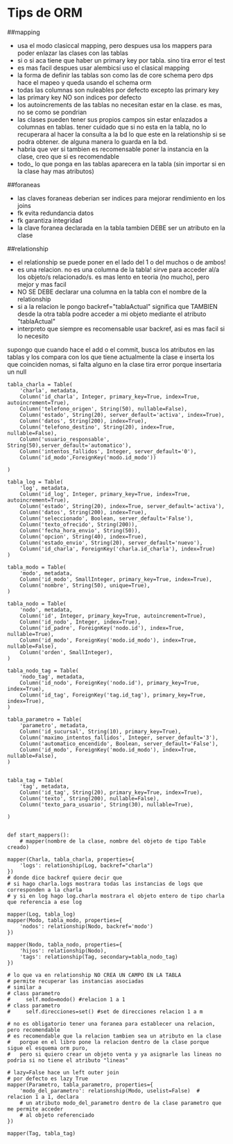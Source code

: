 # Tips de ORM

##mapping
 * usa el modo clasiccal mapping, pero despues usa los mappers para poder enlazar las clases con las tablas
 * si o si aca tiene que haber un primary key por tabla. sino tira error el test
 * es mas facil despues usar alembicsi uso el clasical mapping
 * la forma de definir las tablas son como las de core schema pero dps hace el mapeo y queda usando el schema orm
 * todas las columnas son nuleables por defecto excepto las primary key
 * las primary key NO son indices por defecto
 * los autoincrements de las tablas no necesitan estar en la clase. es mas, no se como se pondrian
 * las clases pueden tener sus propios campos sin estar enlazados a columnas en tablas.
    tener cuidado que si no esta en la tabla, no lo recuperara al hacer la consulta a la bd
   lo que este en la relationship si se podra obtener. de alguna manera lo guarda en la bd.
 * habria que ver si tambien es recomensable poner la instancia en la clase, creo que si es recomendable
 * todo_ lo que ponga en las tablas aparecera en la tabla (sin importar si en la clase hay mas atributos)

##foraneas
 * las claves foraneas deberian ser indices para mejorar rendimiento en los joins
 * fk evita redundancia datos
 * fk garantiza integridad
 * la clave foranea declarada en la tabla tambien DEBE ser un atributo en la clase

##relationship
 * el relationship se puede poner en el lado del 1 o del muchos o de ambos!
 * es una relacion. no es una columna de la tabla!
   sirve para acceder al/a los objeto/s relacionado/s.
   es mas lento en teoria (no mucho), pero mejor y mas facil
 * NO SE DEBE declarar una columna en la tabla con el nombre de la relationship
 * si a la relacion le pongo backref="tablaActual" significa que TAMBIEN desde la otra tabla
   podre acceder a mi objeto mediante el atributo "tablaActual"
 * interpreto que siempre es recomensable usar backref, asi es mas facil si lo necesito

 supongo que cuando hace el add o el commit, busca los atributos en las tablas y los compara con los que tiene actualmente
   la clase e inserta los que coinciden nomas, si falta alguno en la clase tira error porque insertaria un null

```
tabla_charla = Table(
    'charla', metadata,
    Column('id_charla', Integer, primary_key=True, index=True, autoincrement=True),
    Column('telefono_origen', String(50), nullable=False),
    Column('estado', String(20), server_default='activa', index=True),
    Column('datos', String(200), index=True),
    Column('telefono_destino', String(20), index=True, nullable=False),
    Column('usuario_responsable', String(50),server_default='automatico'),
    Column('intentos_fallidos', Integer, server_default='0'),
    Column('id_modo',ForeignKey('modo.id_modo'))

)

tabla_log = Table(
    'log', metadata,
    Column('id_log', Integer, primary_key=True, index=True, autoincrement=True),
    Column('estado', String(20), index=True, server_default='activa'),
    Column('datos', String(200), index=True),
    Column('seleccionado', Boolean, server_default='False'),
    Column('texto_ofrecido', String(200)),
    Column('fecha_hora_envio', String(50)),
    Column('opcion', String(40), index=True),
    Column('estado_envio', String(20), server_default='nuevo'),
    Column('id_charla', ForeignKey('charla.id_charla'), index=True)
)

tabla_modo = Table(
    'modo', metadata,
    Column('id_modo', SmallInteger, primary_key=True, index=True),
    Column('nombre', String(50), unique=True),
)

tabla_nodo = Table(
    'nodo', metadata,
    Column('id', Integer, primary_key=True, autoincrement=True),
    Column('id_nodo', Integer, index=True),
    Column('id_padre', ForeignKey('nodo.id'), index=True, nullable=True),
    Column('id_modo', ForeignKey('modo.id_modo'), index=True, nullable=False),
    Column('orden', SmallInteger),
)

tabla_nodo_tag = Table(
    'nodo_tag', metadata,
    Column('id_nodo', ForeignKey('nodo.id'), primary_key=True, index=True),
    Column('id_tag', ForeignKey('tag.id_tag'), primary_key=True, index=True),
)

tabla_parametro = Table(
    'parametro', metadata,
    Column('id_sucursal', String(10), primary_key=True),
    Column('maximo_intentos_fallidos', Integer, server_default='3'),
    Column('automatico_encendido', Boolean, server_default='False'),
    Column('id_modo', ForeignKey('modo.id_modo'), index=True, nullable=False),
)


tabla_tag = Table(
    'tag', metadata,
    Column('id_tag', String(20), primary_key=True, index=True),
    Column('texto', String(200), nullable=False),
    Column('texto_para_usuario', String(30), nullable=True),

)


def start_mappers():
    # mapper(nombre de la clase, nombre del objeto de tipo Table creado)
```

    mapper(Charla, tabla_charla, properties={
        'logs': relationship(Log, backref="charla")
    })
    # donde dice backref quiere decir que
    # si hago charla.logs mostrara todas las instancias de logs que corresponden a la charla
    # y si en log hago log.charla mostrara el objeto entero de tipo charla que referencia a ese log

    mapper(Log, tabla_log)
    mapper(Modo, tabla_modo, properties={
        'nodos': relationship(Nodo, backref='modo')
    })

    mapper(Nodo, tabla_nodo, properties={
        'hijos': relationship(Nodo),
        'tags': relationship(Tag, secondary=tabla_nodo_tag)
    })

    # lo que va en relationship NO CREA UN CAMPO EN LA TABLA
    # permite recuperar las instancias asociadas
    # similar a
    # class parametro
    #     self.modo=modo() #relacion 1 a 1
    # class parametro
    #     self.direcciones=set() #set de direcciones relacion 1 a m

    # no es obligatorio tener una foranea para establecer una relacion, pero recomendable
    # es recomendable que la relacion tambien sea un atributo en la clase
    #   porque en el libro pone la relacion dentro de la clase porque sigue el esquema orm puro,
    #   pero si quiero crear un objeto venta y ya asignarle las lineas no podria si no tiene el atributo "lineas"

    # lazy=False hace un left outer join
    # por defecto es lazy True
    mapper(Parametro, tabla_parametro, properties={
        'modo_del_parametro': relationship(Modo, uselist=False)  # relacion 1 a 1, declara
        # un atributo modo_del_parametro dentro de la clase parametro que me permite acceder
        # al objeto referenciado
    })

    mapper(Tag, tabla_tag)

